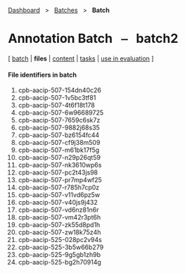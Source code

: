 [Dashboard](../../index.md)  &nbsp; > &nbsp; [Batches](../index.md)  &nbsp; > &nbsp; ****Batch**** 
# Annotation Batch &nbsp; ⎯ &nbsp; batch2

\[ [batch](index.md) | **files** | [content](content.md) | [tasks](tasks.md) | [use in evaluation](evaluation.md) \]

#### File identifiers in batch

1. cpb-aacip-507-154dn40c26
1. cpb-aacip-507-1v5bc3tf81
1. cpb-aacip-507-4t6f18t178
1. cpb-aacip-507-6w96689725
1. cpb-aacip-507-7659c6sk7z
1. cpb-aacip-507-9882j68s35
1. cpb-aacip-507-bz6154fc44
1. cpb-aacip-507-cf9j38m509
1. cpb-aacip-507-m61bk17f5g
1. cpb-aacip-507-n29p26qt59
1. cpb-aacip-507-nk3610wp6s
1. cpb-aacip-507-pc2t43js98
1. cpb-aacip-507-pr7mp4wf25
1. cpb-aacip-507-r785h7cp0z
1. cpb-aacip-507-v11vd6pz5w
1. cpb-aacip-507-v40js9j432
1. cpb-aacip-507-vd6nz81n6r
1. cpb-aacip-507-vm42r3pt6h
1. cpb-aacip-507-zk55d8pd1h
1. cpb-aacip-507-zw18k75z4h
1. cpb-aacip-525-028pc2v94s
1. cpb-aacip-525-3b5w66b279
1. cpb-aacip-525-9g5gb1zh9b
1. cpb-aacip-525-bg2h70914g
